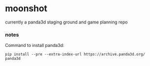 # moonshot

currently a panda3d staging ground and game planning repo

### notes
Command to install panda3d:
```
pip install --pre --extra-index-url https://archive.panda3d.org/ panda3d
```
